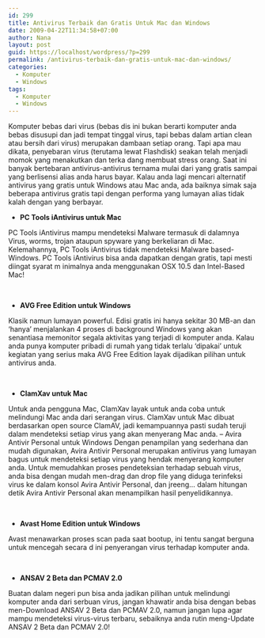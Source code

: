 ```yaml
---
id: 299
title: Antivirus Terbaik dan Gratis Untuk Mac dan Windows
date: 2009-04-22T11:34:58+07:00
author: Nana
layout: post
guid: https://localhost/wordpress/?p=299
permalink: /antivirus-terbaik-dan-gratis-untuk-mac-dan-windows/
categories:
  - Komputer
  - Windows
tags:
  - Komputer
  - Windows
---
```

<div>
  <p>
    Komputer bebas dari virus (bebas dis ini bukan berarti komputer anda bebas disusupi dan jadi tempat tinggal virus, tapi bebas dalam artian clean atau bersih dari virus) merupakan dambaan setiap orang. Tapi apa mau dikata, penyebaran virus (terutama lewat Flashdisk) seakan telah menjadi momok yang menakutkan dan terka dang membuat stress orang. Saat ini banyak bertebaran antivirus-antivirus ternama mulai dari yang gratis sampai yang berlisensi alias anda harus bayar. Kalau anda lagi mencari alternatif antivirus yang gratis untuk Windows atau Mac anda, ada baiknya simak saja beberapa antivirus gratis tapi dengan performa yang lumayan alias tidak kalah dengan yang berbayar.
  </p>
  
  <ul>
    <li>
      <strong>PC Tools iAntivirus untuk Mac</strong>
    </li>
  </ul>
</div>

<div>
  <p>
    PC Tools iAntivirus mampu mendeteksi Malware termasuk di dalamnya Virus, worms, trojan ataupun spyware yang berkeliaran di Mac. Kelemahannya, PC Tools iAntivirus tidak mendeteksi Malware based-Windows. PC Tools iAntivirus bisa anda dapatkan dengan gratis, tapi mesti diingat syarat m inimalnya anda menggunakan OSX 10.5 dan Intel-Based Mac!
  </p>
  
  <p>
     
  </p></p>
</div>

<div>
  <ul>
    <li>
      <strong>AVG Free Edition untuk Windows </strong>
    </li>
  </ul>
  
  <p>
    Klasik namun lumayan powerful. Edisi gratis ini hanya sekitar 30 MB-an dan ‘hanya’ menjalankan 4 proses di background Windows yang akan senantiasa memonitor segala aktivitas yang terjadi di komputer anda. Kalau anda punya komputer pribadi di rumah yang tidak terlalu ‘dipakai’ untuk kegiatan yang serius maka AVG Free Edition layak dijadikan pilihan untuk antivirus anda.
  </p>
  
  <p>
     
  </p>
  
  <ul>
    <li>
      <strong>ClamXav untuk Mac </strong>
    </li>
  </ul>
  
  <p>
    Untuk anda pengguna Mac, ClamXav layak untuk anda coba untuk melindungi Mac anda dari serangan virus. ClamXav untuk Mac dibuat berdasarkan open source ClamAV, jadi kemampuannya pasti sudah teruji dalam mendeteksi setiap virus yang akan menyerang Mac anda. &#8211; Avira Antivir Personal untuk Windows Dengan penampilan yang sederhana dan mudah digunakan, Avira Antivir Personal merupakan antivirus yang lumayan bagus untuk mendeteksi setiap virus yang hendak menyerang komputer anda. Untuk memudahkan proses pendeteksian terhadap sebuah virus, anda bisa dengan mudah men-drag dan drop file yang diduga terinfeksi virus ke dalam konsol Avira Antivir Personal, dan jreeng… dalam hitungan detik Avira Antivir Personal akan menampilkan hasil penyelidikannya.
  </p>
  
  <p>
     
  </p>
  
  <ul>
    <li>
      <strong>Avast Home Edition untuk Windows </strong>
    </li>
  </ul>
  
  <p>
    Avast menawarkan proses scan pada saat bootup, ini tentu sangat berguna untuk mencegah secara d ini penyerangan virus terhadap komputer anda.
  </p>
  
  <p>
     
  </p>
  
  <ul>
    <li>
      <strong>ANSAV 2 Beta dan PCMAV 2.0 </strong>
    </li>
  </ul>
  
  <p>
    Buatan dalam negeri pun bisa anda jadikan pilihan untuk melindungi komputer anda dari serbuan virus, jangan khawatir anda bisa dengan bebas men-Download ANSAV 2 Beta dan PCMAV 2.0, namun jangan lupa agar mampu mendeteksi virus-virus terbaru, sebaiknya anda rutin meng-Update ANSAV 2 Beta dan PCMAV 2.0!
  </p></p>
</div>